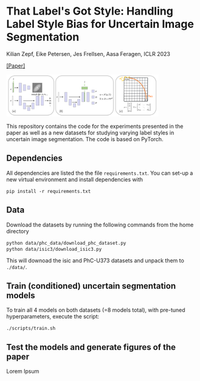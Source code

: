# That Label's Got Style: Handling Label Style Bias for Uncertain Image Segmentation

Kilian Zepf, Eike Petersen, Jes Frellsen, Aasa Feragen, ICLR 2023

[[Paper]]([https://arxiv.org/abs/2103.16265](https://openreview.net/pdf?id=wZ2SVhOTzBX))

<img src="img/schematic_models.png"  width="400" >

This repository contains the code for the experiments presented in the paper as well as a new datasets for studying varying label styles in uncertain image segmentation. The code is based on PyTorch. 

## Dependencies

All dependencies are listed the the file `requirements.txt`. You can set-up a new virtual environment and install dependencies with 

```
pip install -r requirements.txt
```

## Data

Download the datasets by running the following commands from the home directory

```
python data/phc_data/download_phc_dataset.py 
python data/isic3/download_isic3.py 
```

This will downoad the isic and PhC-U373 datasets and unpack them to `./data/`.

## Train (conditioned) uncertain segmentation models

To train all 4 models on both datasets (=8 models total), with pre-tuned hyperparameters, execute the script:

```
./scripts/train.sh
```

## Test the models and generate figures of the paper

Lorem Ipsum


